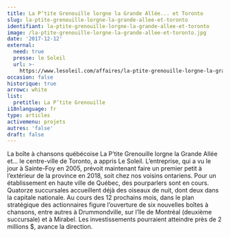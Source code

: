 ```yaml
---
title: La P’tite Grenouille lorgne la Grande Allée... et Toronto
slug: la-ptite-grenouille-lorgne-la-grande-allee-et-toronto
identifiant: la-ptite-grenouille-lorgne-la-grande-allee-et-toronto
image: /la-ptite-grenouille-lorgne-la-grande-allee-et-toronto.jpg
date: '2017-12-12'
external:
  need: true
  presse: le Soleil
  url: >-
    https://www.lesoleil.com/affaires/la-ptite-grenouille-lorgne-la-grande-allee-et-toronto-584e4b6864a5f40b9d99c6e422bff184
occasion: false
historique: true
arrowc: white
list:
  pretitle: La P’tite Grenouille
i18nlanguage: fr
type: articles
activemenu: projets
autres: 'false'
draft: false
---
```

La boîte à chansons québécoise La P’tite Grenouille lorgne la Grande Allée et... le centre-ville de Toronto, a appris Le Soleil. L’entreprise, qui a vu le jour à Sainte-Foy en 2005, prévoit maintenant faire un premier petit à l’extérieur de la province en 2018, soit chez nos voisins ontariens. Pour un établissement en haute ville de Québec, des pourparlers sont en cours. Quatorze succursales accueillent déjà des oiseaux de nuit, dont deux dans la capitale nationale. Au cours des 12 prochains mois, dans le plan stratégique des actionnaires figure l’ouverture de six nouvelles boîtes à chansons, entre autres à Drummondville, sur l’île de Montréal (deuxième succursale) et à Mirabel. Les investissements pourraient atteindre près de 2 millions $, avance la direction.
